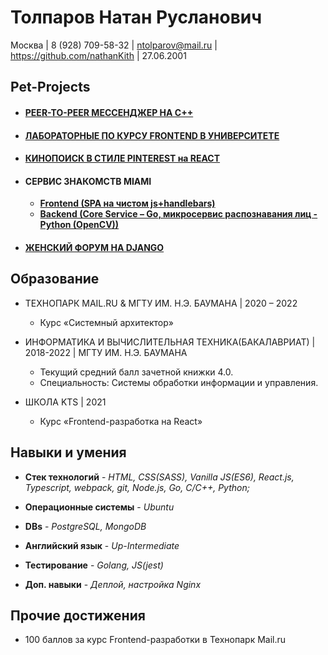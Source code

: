 # Толпаров Натан Русланович

Москва | 8 (928) 709-58-32 | ntolparov@mail.ru | https://github.com/nathanKith | 27.06.2001

## Pet-Projects

* #### [PEER-TO-PEER МЕССЕНДЖЕР НА C++](https://github.com/nathanKith/p2p_messenger)

* #### [ЛАБОРАТОРНЫЕ ПО КУРСУ FRONTEND В УНИВЕРСИТЕТЕ](https://github.com/nathanKith/jslabs)

* #### [КИНОПОИСК В СТИЛЕ PINTEREST на REACT](https://github.com/nathanKith/nathanKith.github.io)

* #### СЕРВИС ЗНАКОМСТВ MIAMI
    * [**Frontend (SPA на чистом js+handlebars)**](https://github.com/nathanKith/MIAMI-frontend)
    * [**Backend (Core Service – Go, микросервис распознавания лиц - Python (OpenCV))**](https://github.com/nathanKith/MIAMI-backend)
    
* #### [ЖЕНСКИЙ ФОРУМ НА DJANGO](https://github.com/nathanKith/tp-female-forum)

## Образование

* ТЕХНОПАРК MAIL.RU & МГТУ ИМ. Н.Э. БАУМАНА | 2020 – 2022
    * Курс «Системный архитектор»

* ИНФОРМАТИКА И ВЫЧИСЛИТЕЛЬНАЯ ТЕХНИКА(БАКАЛАВРИАТ) | 2018-2022 | МГТУ ИМ. Н.Э. БАУМАНА
    * Текущий средний балл зачетной книжки 4.0.
    * Специальность: Системы обработки информации и управления.

* ШКОЛА KTS | 2021
    * Курс «Frontend-разработка на React»

## Навыки и умения

* **Стек технологий** - *HTML, CSS(SASS), Vanilla JS(ES6), React.js, Typescript, webpack, git, Node.js, Go, C/C++, Python;*

* **Операционные системы** - *Ubuntu*

* **DBs** - *PostgreSQL, MongoDB*

* **Английский язык** - *Up-Intermediate* 

* **Тестирование** - *Golang, JS(jest)* 

* **Доп. навыки** - *Деплой, настройка Nginx*

## Прочие достижения

* 100 баллов за курс Frontend-разработки в Технопарк Mail.ru

